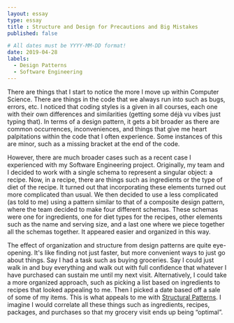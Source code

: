 ```yaml
---
layout: essay
type: essay
title : Structure and Design for Precautions and Big Mistakes
published: false

# All dates must be YYYY-MM-DD format!
date: 2019-04-28
labels:
  - Design Patterns
  - Software Engineering
---
```

	
There are things that I start to notice the more I move up within Computer Science. There are things in the code that we always run into such as bugs, errors, etc. I noticed that coding styles is a given in all courses, each one with their own differences and similarities (getting some déjà vu vibes just typing that). In terms of a design pattern, it gets a bit broader as there are common occurrences, inconveniences, and things that give me heart palpitations within the code that I often experience. Some instances of this are minor, such as a missing bracket at the end of the code. 

However, there are much broader cases such as a recent case I experienced with my Software Engineering project. Originally, my team and I decided to work with a single schema to represent a singular object: a recipe. Now, in a recipe, there are things such as ingredients or the type of diet of the recipe. It turned out that incorporating these elements turned out more complicated than usual. We then decided to use a less complicated (as told to me) using a pattern similar to that of a composite design pattern, where the team decided to make four different schemas. These schemas were one for ingredients, one for diet types for the recipes, other elements such as the name and serving size, and a last one where we piece together all the schemas together. It appeared easier and organized in this way.

The effect of organization and structure from design patterns are quite eye-opening. It's like finding not just faster, but more convenient ways to just go about things. Say I had a task such as buying groceries. Say I could just walk in and buy everything and walk out with full confidence that whatever I have purchased can sustain me until my next visit. Alternatively, I could take a more organized approach, such as picking a list based on ingredients to recipes that looked appealing to me. Then I picked a date based off a sale of some of my items. This is what appeals to me with [Structural Patterns]( https://sourcemaking.com/design_patterns/behavioral_patterns). I imagine I would correlate all these things such as ingredients, recipes, packages, and purchases so that my grocery visit ends up being “optimal”.



